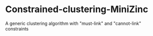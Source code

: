 # Constrained-clustering-MiniZinc
A generic clustering algorithm with "must-link" and "cannot-link" constraints
